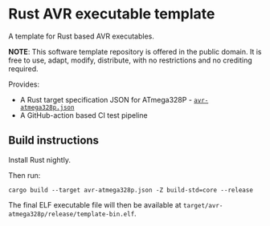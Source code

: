 # Rust AVR executable template

A template for Rust based AVR executables.

**NOTE**: This software template repository is offered in the public domain. It is free to use, adapt, modify, distribute, with no restrictions and no crediting required.

Provides:

  * A Rust target specification JSON for ATmega328P - [`avr-atmega328p.json`](./avr-atmega328p.json)
  * A GitHub-action based CI test pipeline

## Build instructions

Install Rust nightly.

Then run:

```
cargo build --target avr-atmega328p.json -Z build-std=core --release
```

The final ELF executable file will then be available at `target/avr-atmega328p/release/template-bin.elf`.

